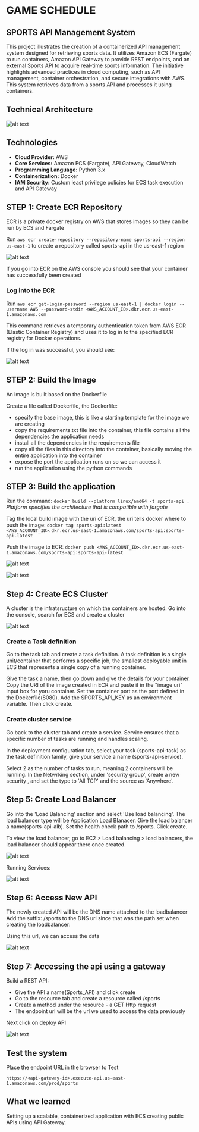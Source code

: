 # GAME SCHEDULE

## SPORTS API Management System

This project illustrates the creation of a containerized API management system designed for retrieving sports data. It utilizes Amazon ECS (Fargate) to run containers, Amazon API Gateway to provide REST endpoints, and an external Sports API to acquire real-time sports information. 
The initiative highlights advanced practices in cloud computing, such as API management, container orchestration, and secure integrations with AWS. This system retrieves data from a sports API and processes it using containers.

## Technical Architecture

![alt text](screenshots/api-creation.drawio.png)

## Technologies
- **Cloud Provider:** AWS
- **Core Services:** Amazon ECS (Fargate), API Gateway, CloudWatch
- **Programming Language:** Python 3.x
- **Containerization:** Docker
- **IAM Security:** Custom least privilege policies for ECS task execution and API Gateway


## STEP 1: Create ECR Repository
ECR is a private docker registry on AWS that stores images so they can be run by ECS and Fargate

Run `aws ecr create-repository --repository-name sports-api --region us-east-1` to create a repository called sports-api in the us-east-1 region

![alt text](screenshots/createrepo.png)

If you go into ECR on the AWS console you should see that your container has successfully been created

### Log into the ECR
Run `aws ecr get-login-password --region us-east-1 | docker login --username AWS --password-stdin <AWS_ACCOUNT_ID>.dkr.ecr.us-east-1.amazonaws.com`

This command retrieves a temporary authentication token from AWS ECR (Elastic Container Registry) and uses it to log in to the specified ECR registry for Docker operations.

If the log in was successful, you should see: 

![alt text](screenshots/loginsuceeded.png)

## STEP 2: Build the Image
An image is built based on the Dockerfile

Create a file called Dockerfile, the Dockerfile:
- specify the base image, this is like a starting template for the image we are creating
- copy the requirements.txt file into the container, this file contains all the dependencies the application needs
- install all the dependencies in the requirements file
- copy all the files in this directory into the container, basically moving the entire application into the container
- expose the port the application runs on so we can access it
- run the application using the python commands

## STEP 3: Build the application
Run the command: 
`docker build --platform linux/amd64 -t sports-api .`
*Platform specifies the architecture that is compatible with fargate*

Tag the local build image with the uri of ECR, the uri tells docker where to push the image:
`docker tag sports-api:latest <AWS_ACCOUNT_ID>.dkr.ecr.us-east-1.amazonaws.com/sports-api:sports-api-latest`

Push the image to ECR:
`docker push <AWS_ACCOUNT_ID>.dkr.ecr.us-east-1.amazonaws.com/sports-api:sports-api-latest`

![alt text](screenshots/pushed-img.png)

![alt text](screenshots/image-created.png)

## Step 4: Create ECS Cluster
A cluster is the infratsructure on which the containers are hosted.
Go into the console, search for ECS and create a cluster

![alt text](screenshots/create-cluster.png)

### Create a Task definition
Go to the task tab and create a task definition.
A task definition is a single unit/container that performs a specific job, the smallest deployable unit in ECS that represents a single copy of a running container.

Give the task a name, then go down and give the details for your container. Copy the URI of the image created in ECR and paste it in the "image uri" input box for yoru container.
Set the container port as the port defined in the Dockerfile(8080).
Add the SPORTS_API_KEY as an environment variable.
Then click create.

### Create cluster service
Go back to the cluster tab and create a service.
Service ensures that a specific number of tasks are running and handles scaling.

In the deployment configuration tab, select your task (sports-api-task) as the task definition family, give your service a name (sports-api-service).

Select 2 as the number of tasks to run, meaning 2 containers will be running.
In the Netwrking section, under 'security group', create a new security , and set the type to 'All TCP'
and the source as 'Anywhere'.

## Step 5: Create Load Balancer
Go into the 'Load Balancing' section and select 'Use load balancing'.
The load balancer type will be Application Load Blanacer.
Give the load balancer a name(sports-api-alb).
Set the health check path to /sports.
Click create.

To view the load balancer, go to EC2 > Load balancing > load balancers, the load balancer should appear there once created.

![alt text](screenshots/alb-created.png)

Running Services:

![alt text](screenshots/services-created.png)

## Step 6: Access New API
The newly created API will be the DNS name attached to the loadbalancer
Add the suffix: /sports to the DNS url since that was the path set when creating the loadbalancer: 

Using this url, we can access the data

![alt text](screenshots/api-data.png)


## Step 7: Accessing the api using a gateway

Build a REST API:
- Give the API a name(Sports_API) and click create
- Go to the resource tab and create a resource called /sports
- Create a method under the resource - a GET Http request
- The endpoint url will be the url we used to access the data previously

Next click on deploy API

![alt text](screenshots/api-gateway-methods.png)

## Test the system
Place the endpoint URL in the browser to Test

`https://<api-gateway-id>.execute-api.us-east-1.amazonaws.com/prod/sports`

## What we learned
Setting up a scalable, containerized application with ECS creating public APIs using API Gateway.